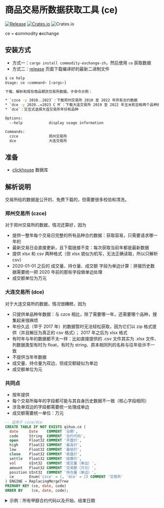 # 商品交易所数据获取工具 (ce)

[![Release](https://github.com/zjp-CN/commodity-exchange-zh/actions/workflows/release.yml/badge.svg)](https://github.com/zjp-CN/commodity-exchange-zh/actions/workflows/release.yml)
[![Crates.io](https://img.shields.io/crates/v/commodity-exchange-zh)](https://crates.io/crates/commodity-exchange-zh)
![Crates.io](https://img.shields.io/crates/d/commodity-exchange-zh)

ce = **c**ommodity **e**xchange

## 安装方式

* 方式一：`cargo install commodity-exchange-zh`，然后使用 `ce` 获取数据
* 方式二：[release] 页面下载编译好的最新二进制文件

[release]: https://github.com/zjp-CN/commodity-exchange-zh/releases

```bash
$ ce help
Usage: ce <command> [<args>]

下载、解析和保存商品期货交易所数据。子命令示例：

* `czce -y 2010..2023`：下载郑州交易所 2010 至 2022 年所有合约数据
* `dce -y 2020..=2023 C M`：下载大连交易所 2019 至 2022 年玉米和豆粕两个品种的数据
* `dce`：交互式选择大连交易所年份和品种

Options:
  --help            display usage information

Commands:
  czce              郑州交易所
  dce               大连交易所
```

## 准备

* [clickhouse] 数据库

[clickhouse]: https://clickhouse.com/

## 解析说明

交易所给的数据是公开的、免费下载的，但需要很多校验和清洗。

### 郑州交易所 (czce)

对于郑州交易所的数据，情况还算好，因为
* 提供一整年每个交易日完整的所有品种合约数据：获取容易，只需要请求哪一年的
* 最新交易日会直接更新，且下载链接不变：每次获取当前年都是最新数据
* 提供 xlsx 和 csv 两种格式（但 xlsx 貌似为机写，无法正确读取，所以只解析 csv）
* 2020-01-01 之后的 成交量、持仓量、成交额 字段为单边计算：拼接历史数据需要统一把
  2020 年前的那些字段做单边处理
* 成交额单位为万元

### 大连交易所 (dce)

对于大连交易所的数据，情况很糟糕，因为
* 只提供单品种年数据：与 czce 相比，除了需要哪一年，还需要哪个品种，搜集起来很麻烦
* 年份久远（早于 2017 年）的数据暂时无法轻松获取，因为它们以 zip 格式提供（并且解压为真正的 csv 格式）；
  2017 年之后为 xlsx 格式
* 有时年与年的数据都不太一样：比如直接提供的 .csv 文件其实为 .xlsx 文件、列数据类型有时为 float，有时为
  string、原本相同列的名称与往年些许不一致
* 不提供当年年数据
* 成交量、持仓量为双边，但成交额疑似为单边
* 成交额单位为元

### 共同点

* 按年提供
* 每个交易所每年的字段都可能与其自身历史数据不一致（核心字段相同）
* 涉及单双边的字段都需要统一处理成单边
* 成交额需要统一单位：万元

```SQL
-- 适用于 czce/dce
CREATE TABLE IF NOT EXISTS qihuo.ce (
  date     Date    COMMENT '日期',
  code     String  COMMENT '合约代码',
  open     Float32 COMMENT '开盘价',
  high     Float32 COMMENT '最高价',
  low      Float32 COMMENT '最低价',
  close    Float32 COMMENT '收盘价',
  settle   Float32 COMMENT '结算价',
  vol      UInt32  COMMENT '成交量（单边）',
  amount   Float32 COMMENT '交易额（万元）',
  position UInt32  COMMENT '持仓量（单边）',
  ce       Enum('czce' = 1, 'dce' = 2) COMMENT '交易所'
) ENGINE = ReplacingMergeTree
PRIMARY KEY (ce, date, code)
ORDER BY    (ce, date, code);

```

<details>

  <summary>示例：所有甲醇合约代码以及开始、结束日期</summary>

```SQL
SELECT *
FROM
(
    SELECT
        ce,
        code,
        first_value(date) AS start,
        last_value(date) AS end
    FROM qihuo.ce
    GROUP BY (ce, code)
    ORDER BY start ASC
)
WHERE code LIKE 'MA%'

┌─ce───┬─code──┬──────start─┬────────end─┐
│ czce │ MA506 │ 2014-06-17 │ 2015-06-12 │
│ czce │ MA507 │ 2014-07-15 │ 2015-07-14 │
│ czce │ MA508 │ 2014-08-15 │ 2015-08-14 │
│ czce │ MA509 │ 2014-09-16 │ 2015-09-16 │
│ czce │ MA510 │ 2014-10-22 │ 2015-10-21 │
│ czce │ MA511 │ 2014-11-17 │ 2015-11-13 │
│ czce │ MA512 │ 2014-12-15 │ 2015-12-14 │
│ czce │ MA601 │ 2015-01-19 │ 2016-01-15 │
│ czce │ MA602 │ 2015-02-16 │ 2016-02-19 │
│ czce │ MA603 │ 2015-03-16 │ 2016-03-14 │
│ czce │ MA604 │ 2015-04-16 │ 2016-04-15 │
│ czce │ MA605 │ 2015-05-18 │ 2016-05-16 │
│ czce │ MA606 │ 2015-06-15 │ 2016-06-16 │
│ czce │ MA607 │ 2015-07-15 │ 2016-07-14 │
│ czce │ MA608 │ 2015-08-17 │ 2016-08-12 │
│ czce │ MA609 │ 2015-09-17 │ 2016-09-14 │
│ czce │ MA610 │ 2015-10-22 │ 2016-10-21 │
│ czce │ MA611 │ 2015-11-16 │ 2016-11-14 │
│ czce │ MA612 │ 2015-12-15 │ 2016-12-14 │
│ czce │ MA701 │ 2016-01-18 │ 2017-01-16 │
│ czce │ MA702 │ 2016-02-22 │ 2017-02-16 │
│ czce │ MA703 │ 2016-03-15 │ 2017-03-14 │
│ czce │ MA704 │ 2016-04-18 │ 2017-04-18 │
│ czce │ MA705 │ 2016-05-17 │ 2017-05-15 │
│ czce │ MA706 │ 2016-06-17 │ 2017-06-14 │
│ czce │ MA707 │ 2016-07-15 │ 2017-07-14 │
│ czce │ MA708 │ 2016-08-15 │ 2017-08-14 │
│ czce │ MA709 │ 2016-09-19 │ 2017-09-14 │
│ czce │ MA710 │ 2016-10-24 │ 2017-10-20 │
│ czce │ MA711 │ 2016-11-15 │ 2017-11-14 │
│ czce │ MA712 │ 2016-12-15 │ 2017-12-14 │
│ czce │ MA801 │ 2017-01-17 │ 2018-01-15 │
│ czce │ MA802 │ 2017-02-17 │ 2018-02-14 │
│ czce │ MA803 │ 2017-03-15 │ 2018-03-14 │
│ czce │ MA804 │ 2017-04-19 │ 2018-04-17 │
│ czce │ MA805 │ 2017-05-16 │ 2018-05-15 │
│ czce │ MA806 │ 2017-06-15 │ 2018-06-14 │
│ czce │ MA807 │ 2017-07-17 │ 2018-07-13 │
│ czce │ MA808 │ 2017-08-15 │ 2018-08-14 │
│ czce │ MA809 │ 2017-09-15 │ 2018-09-14 │
│ czce │ MA810 │ 2017-10-23 │ 2018-10-19 │
│ czce │ MA811 │ 2017-11-15 │ 2018-11-14 │
│ czce │ MA812 │ 2017-12-15 │ 2018-12-14 │
│ czce │ MA901 │ 2018-01-16 │ 2019-01-15 │
│ czce │ MA902 │ 2018-02-22 │ 2019-02-21 │
│ czce │ MA903 │ 2018-03-15 │ 2019-03-14 │
│ czce │ MA904 │ 2018-04-18 │ 2019-04-15 │
│ czce │ MA905 │ 2018-05-16 │ 2019-05-17 │
│ czce │ MA906 │ 2018-06-15 │ 2019-06-17 │
│ czce │ MA907 │ 2018-07-16 │ 2019-07-12 │
│ czce │ MA908 │ 2018-08-15 │ 2019-08-14 │
│ czce │ MA909 │ 2018-09-17 │ 2019-09-16 │
│ czce │ MA910 │ 2018-10-22 │ 2019-10-21 │
│ czce │ MA911 │ 2018-11-15 │ 2019-11-14 │
│ czce │ MA912 │ 2018-12-17 │ 2019-12-13 │
│ czce │ MA001 │ 2019-01-16 │ 2020-01-15 │
│ czce │ MA002 │ 2019-02-22 │ 2020-02-14 │
│ czce │ MA003 │ 2019-03-15 │ 2020-03-13 │
│ czce │ MA004 │ 2019-04-16 │ 2020-04-15 │
│ czce │ MA005 │ 2019-05-20 │ 2020-05-19 │
│ czce │ MA006 │ 2019-06-18 │ 2020-06-12 │
│ czce │ MA007 │ 2019-07-15 │ 2020-07-14 │
│ czce │ MA008 │ 2019-08-15 │ 2020-08-14 │
│ czce │ MA009 │ 2019-09-17 │ 2020-09-14 │
│ czce │ MA010 │ 2019-10-22 │ 2020-10-22 │
│ czce │ MA011 │ 2019-11-15 │ 2020-11-13 │
│ czce │ MA012 │ 2019-12-16 │ 2020-12-14 │
│ czce │ MA101 │ 2020-01-16 │ 2021-01-15 │
│ czce │ MA102 │ 2020-02-17 │ 2021-02-19 │
│ czce │ MA103 │ 2020-03-16 │ 2021-03-12 │
│ czce │ MA104 │ 2020-04-16 │ 2021-04-15 │
│ czce │ MA105 │ 2020-05-20 │ 2021-05-19 │
│ czce │ MA106 │ 2020-06-15 │ 2021-06-15 │
│ czce │ MA107 │ 2020-07-15 │ 2021-07-14 │
│ czce │ MA108 │ 2020-08-17 │ 2021-08-13 │
│ czce │ MA109 │ 2020-09-15 │ 2021-09-14 │
│ czce │ MA110 │ 2020-10-23 │ 2021-10-21 │
│ czce │ MA111 │ 2020-11-16 │ 2021-11-12 │
│ czce │ MA112 │ 2020-12-15 │ 2021-12-14 │
│ czce │ MA201 │ 2021-01-18 │ 2022-01-17 │
│ czce │ MA202 │ 2021-02-22 │ 2022-02-18 │
│ czce │ MA203 │ 2021-03-15 │ 2022-03-14 │
│ czce │ MA204 │ 2021-04-16 │ 2022-04-18 │
│ czce │ MA205 │ 2021-05-20 │ 2022-05-18 │
│ czce │ MA206 │ 2021-06-16 │ 2022-06-15 │
│ czce │ MA207 │ 2021-07-15 │ 2022-07-14 │
│ czce │ MA208 │ 2021-08-16 │ 2022-08-12 │
│ czce │ MA209 │ 2021-09-15 │ 2022-09-15 │
│ czce │ MA210 │ 2021-10-22 │ 2022-10-21 │
│ czce │ MA211 │ 2021-11-15 │ 2022-11-14 │
│ czce │ MA212 │ 2021-12-15 │ 2022-12-14 │
│ czce │ MA301 │ 2022-01-18 │ 2023-01-16 │
│ czce │ MA302 │ 2022-02-21 │ 2023-02-14 │
│ czce │ MA303 │ 2022-03-15 │ 2023-03-14 │
│ czce │ MA304 │ 2022-04-19 │ 2023-04-17 │
│ czce │ MA305 │ 2022-05-19 │ 2023-05-17 │
│ czce │ MA306 │ 2022-06-16 │ 2023-06-14 │
│ czce │ MA307 │ 2022-07-15 │ 2023-07-14 │
│ czce │ MA308 │ 2022-08-15 │ 2023-08-14 │
│ czce │ MA309 │ 2022-09-16 │ 2023-09-14 │
│ czce │ MA310 │ 2022-10-24 │ 2023-10-19 │
│ czce │ MA311 │ 2022-11-15 │ 2023-10-19 │
│ czce │ MA312 │ 2022-12-15 │ 2023-10-19 │
│ czce │ MA401 │ 2023-01-17 │ 2023-10-19 │
│ czce │ MA402 │ 2023-02-15 │ 2023-10-19 │
│ czce │ MA403 │ 2023-03-15 │ 2023-10-19 │
│ czce │ MA404 │ 2023-04-18 │ 2023-10-19 │
│ czce │ MA405 │ 2023-05-18 │ 2023-10-19 │
│ czce │ MA406 │ 2023-06-15 │ 2023-10-19 │
│ czce │ MA407 │ 2023-07-17 │ 2023-10-19 │
│ czce │ MA408 │ 2023-08-15 │ 2023-10-19 │
│ czce │ MA409 │ 2023-09-15 │ 2023-10-19 │
└──────┴───────┴────────────┴────────────┘
```
</details>
